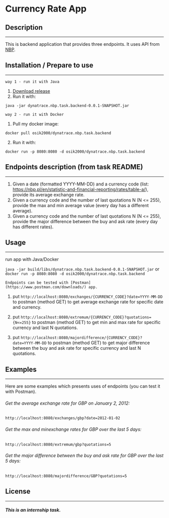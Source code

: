 # Currency Rate App

## Description
--------

This is backend application that provides three endpoints. It uses API from [NBP](http://api.nbp.pl/).

## Installation / Prepare to use
--------

`way 1 - run it with Java`

1.  [Download release](https://github.com/osik2000/dynatrace.nbp.task/releases/download/v0.0.1-SNAPSHOT/dynatrace.nbp.task.backend-0.0.1-SNAPSHOT.jar)
2.  Run it with:
````
java -jar dynatrace.nbp.task.backend-0.0.1-SNAPSHOT.jar
````

`way 2 - run it with Docker`
1.  Pull my docker image:
````
docker pull osik2000/dynatrace.nbp.task.backend
````
2.  Run it with:
````
docker run -p 8080:8080 -d osik2000/dynatrace.nbp.task.backend
````



## Endpoints description (from task README)
--------

1. Given a date (formatted YYYY-MM-DD) and a currency code (list: https://nbp.pl/en/statistic-and-financial-reporting/rates/table-a/), provide its average exchange rate.
2. Given a currency code and the number of last quotations N (N <= 255), provide the max and min average value (every day has a different average).
3. Given a currency code and the number of last quotations N (N <= 255), provide the major difference between the buy and ask rate (every day has different rates).

## Usage
--------

run app with Java/Docker

`java -jar build/libs/dynatrace.nbp.task.backend-0.0.1-SNAPSHOT.jar`
or
`docker run -p 8080:8080 -d osik2000/dynatrace.nbp.task.backend`

`Endpoints can be tested with [Postman](https://www.postman.com/downloads/) app.`

1. put `http://localhost:8080/exchanges/{CURRENCY_CODE}?date=YYYY-MM-DD` to postman (method GET) to get average exchange rate for specific date and currency.

2. put `http://localhost:8080/extremum/{CURRENCY_CODE}?quotations={N<=255}` to postman (method GET) to get min and max rate for specific currency and last N quotations.

3. put `http://localhost:8080/majordifference/{CURRENCY_CODE}?date=YYYY-MM-DD` to postman (method GET) to get major difference between the buy and ask rate for specific currency and last N quotations.


## Examples
--------

Here are some examples which presents uses of endpoints (you can test it with Postman).


###### Get the average exchange rate for GBP on January 2, 2012:

`http://localhost:8080/exchanges/gbp?date=2012-01-02`



###### Get the max and minexchange rates for GBP over the last 5 days:

`http://localhost:8080/extremum/gbp?quotations=5`



###### Get the major difference between the buy and ask rate for GBP over the last 5 days:

`http://localhost:8080/majordifference/GBP?quotations=5`


## License
-------

##### This is an internship task.